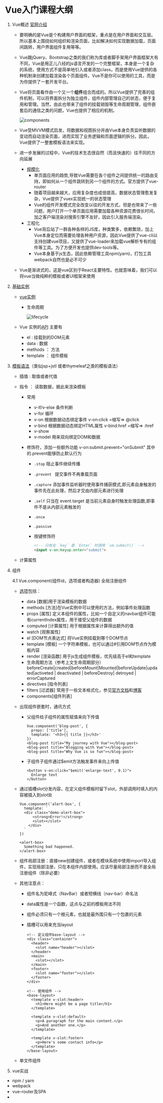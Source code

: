# Vue入门课程大纲

1. Vue概述 [官网介绍](https://cn.vuejs.org/v2/guide/index.html)

   - 要明确的是Vue是个构建用户界面的框架，重点是在用户界面和交互层。所以基本上围绕如何组织和渲染页面，比如解决如何实现数据加载，页面间跳转，用户界面组件复用等等。

   - Vue跟jQuery、Bootstrap之类的我们称为库或者脚手架用户界面框架大有不同，Vue是用正儿八经的js语言开发的一个完整框架，本身是一个复杂的系统，使用方式不是简单地引入或者添加class，而是使用Vue提供的各种机制来创建加载渲染各个页面组件。Vue不是你可以使用的工具，而是为你提供了一套开发平台。

   - Vue将页面看作由一个又一个**组件**组合而成的。所以Vue提供了完善的组件机制，可以将界面拆分为独立组件，组件内部管理自己的状态，便于复用和管理。当然，由此也带来了组件的挂载销毁等生命周期管理，组件嵌套后的通信之类的问题，Vue也提供了相应的机制。

     ![components](./res/components.png)

   - Vue受MVVM模式启发，将数据和视图拆分并由Vue本身负责监听数据的变动而自动渲染页面，进而实现了业务逻辑和页面逻辑的拆分。因此，Vue提供了一整套模板语法来实现。

   - 进一步发展的过程中，Vue的技术生态很自然（而且快速的）往不同的方向延展

     - [规模化](https://cn.vuejs.org/v2/guide/routing.html)
       - 单页面应用的趋势,导致Vue需要在各个组件之间提供统一的路由支持，即如何从一个组件跳转到另一个组件的方式。官方提供了vue-router
       - 随着项目越来越大，应用复杂度也成倍提高，数据状态管理愈发复杂，Vue提供了vuex实现统一的状态管理
       - Vue的组件开发模式完全改变以往的开发方式，但是也带来了一些问题，用户打开一个单页面应用需要加载各种资源花费很长时间，加之客户端渲染对搜索引擎不友好，因此引入服务端渲染。
     - 工程化
       - Vue背后站了一群各种各样的JS库，种类繁多，依赖繁琐，加上Vue本身定位而需要处理各种用户资源，因此Vue提供了vue-cli以支持创建vue项目，又提供了vue-loader来加载vue解析专有的组件等工具。为了方便开发也提供dev-tools等。
       - Vue本身基于js生态，因此依赖管理工具npm(yarn)，打包工具webpack自然也是必不可少

   - Vue是渐进式的，这是vue区别于React主要特性。也就意味着，我们可以将vue当做纯粹的模板或者UI框架来使用

2. [基础实例](01-basic/helloworld.html)

   - [vue实例](https://cn.vuejs.org/v2/guide/instance.html)

     - 生命周期

       ![lifecycle](/res/lifecycle.png)

   - Vue 实例的[API](https://cn.vuejs.org/v2/api/#%E9%80%89%E9%A1%B9-%E6%95%B0%E6%8D%AE)  主要有 
     - el :  挂载到的DOM元素
     - data  :  数据
     - methods ： 方法
     - template ： 组件模板

3. [模板语法](02-template/template.html)（类似jsp+jstl 或者thymeleaf之类的模板语法）

   - 插值   :   取值或者代值

   - 指令  ： 读取数据，据此来渲染模板

     - 常用

       - v-if/v-else 条件判断
       - v-for          循环
       - v-on           根据数据动态绑定事件 v-on:click     =缩写=>  @click
       - v-bind       根据数据动态绑定HTML属性 v-bind:href   =缩写=>  :href
       - v-show
       - v-model    用来双向绑定DOM和数据

     - 修饰符，添加一些额外功能 v-on:submit.prevent="onSubmit"  其中的.prevent能够防止默认行为

       - `.stop`  阻止事件继续传播 

       - `.prevent `  提交事件不再重载页面

       - `.capture`   添加事件监听器时使用事件捕获模式,即元素自身触发的事件先在此处理，然后才交由内部元素进行处理

       - `.self`   只当在 event.target 是当前元素自身时触发处理函数,即事件不是从内部元素触发的

       - `.once`

       - `.passive`

       - 按键修饰符 

         ```html
         <!-- 只有在 `key` 是 `Enter` 时调用 `vm.submit()` -->
         <input v-on:keyup.enter="submit">
         ```

   - 计算属性

4. 组件

   4.1 Vue.component(组件id，选项或者构造器)  全局注册组件

   - [选项](https://cn.vuejs.org/v2/api/#%E9%80%89%E9%A1%B9-%E6%95%B0%E6%8D%AE)包括：
     - data  		[数据]用于渲染模板的数据
     - methods  [方法]在Vue实例中可以使用的方法，例如事件处理函数
     - props        [属性] 定义本组件的属性，比如一个自定义的navbar组件可能有currentIndex属性，用于接受父组件的数据
     - computed [计算属性]  用于根据属性来计算得出额外的值
     - watch         [观察属性] 
     - el                [DOM节点表达式] 将Vue实例挂载到哪个DOM节点
     - template   [模板]  一个字符串模板，也可以通过#引用DOM节点作为模板内容
     - render       [渲染函数] 用于js生成组件模板，优先级高于el和template
     - 生命周期方法（参考上文生命周期部分） beforeCreate|created|beforeMount|Mounted|beforeUpdate|updated|activeted | deactivated | beforeDestroy| detroyed | errorCaptured
     - directives   [指令列表]
     - filters          [过滤器] 常用于一些文本格式化，参见[官方文档](https://cn.vuejs.org/v2/guide/filters.html)和[博客](https://segmentfault.com/a/1190000014528014)
     - components[组件列表]

   - 出现组件嵌套时，通讯方式

     - 父组件给子组件的属性赋值来向下传值

       ```vue
       Vue.component('blog-post', {
         props: ['title'],
         template: '<h3>{{ title }}</h3>'
       })
       <blog-post title="My journey with Vue"></blog-post>
       <blog-post title="Blogging with Vue"></blog-post>
       <blog-post title="Why Vue is so fun"></blog-post>
       ```

       

     - 子组件子组件通过$emit方法触发事件来向上传值 

       ```vue
       <button v-on:click="$emit('enlarge-text', 0.1)">
         Enlarge text
       </button>
       ```

   - 通过插槽slot分发内容，在定义组件模板时留下slot，外部调用时填入的内容被插入到slot处

     ```vue
     Vue.component('alert-box', {
       template: `
       <div class="demo-alert-box">
           <strong>Error!</strong>
           <slot></slot>   
         </div>
       `
     })
     
     <alert-box>
       Something bad happened.
     </alert-box>
     ```
     
   - 组件局部注册：直接new创建组件，或者在模块系统中使用import导入组件，实现局部注册，只在本组件内部使用。应该尽量局部注册而不是全局注册组件（除非必要）

   - 其他注意点：

     - 组件名为驼峰式（NavBar）或者短横线（nav-bar）命名法
     
     - data属性是一个函数，这点与之前的模板用法不同

     - 组件必须只有一个根元素，也就是最外围只有一个包裹的元素
     
     - 插槽可以用来充当layout
     
       ```vue
       <!-- 定义组件base-layout -->
       <div class="container">
         <header>
           <slot name="header"></slot>
         </header>
         <main>
           <slot></slot>
         </main>
         <footer>
           <slot name="footer"></slot>
         </footer>
       </div>
       
       <!-- 使用组件 -->
       <base-layout>
         <template v-slot:header>
           <h1>Here might be a page title</h1>
         </template>
       
         <template v-slot:default>
           <p>A paragraph for the main content.</p>
           <p>And another one.</p>
         </template>
       
         <template v-slot:footer>
           <p>Here's some contact info</p>
         </template>
       </base-layout>
       ```

   - 单文件组件	

5. vue实战
  - npm / yarn
  - webpack
  - vue-router及SPA
  - 